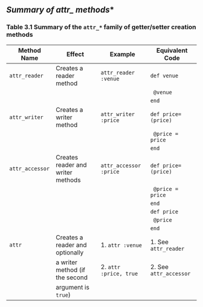 ## **Summary of attr_* methods** ##

### Table 3.1 Summary of the `attr_*` family of getter/setter creation methods ###

|    Method Name     |   Effect              |        Example     |            Equivalent Code     |
|--------------------|-----------------------|--------------------|--------------------------------|
|`attr_reader`       |Creates a reader method|`attr_reader :venue`| `def venue`                    |
|                    |                       |                    |  ` @venue`                     |
|                    |                       |                    | `end`                          |
| `attr_writer`      |Creates a writer method|`attr_writer :price`| `def price=(price)`            |
|                    |                       |                    | ` @price = price`              |
|                    |                       |                    | `end`                          |
| `attr_accessor`    |Creates reader and writer methods | `attr_accessor :price` | `def price=(price)`|
|                 |                                   |                         | ` @price = price` |
|                 |                                   |                         | `end`            |
|                   |                     |                           |  `def price` |
|                   |                     |                           | ` @price` |
|                   |                     |                           | `end` |
| `attr`            | Creates a reader and optionally | 1. `attr :venue` | 1. See `attr_reader` |
|                   | a writer method (if the second | 2.  `attr :price, true` | 2. See `attr_accessor` |
|                   | argument is `true`)            |                      |                       |
